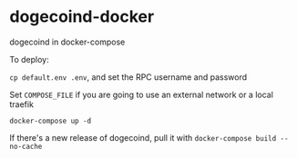 # dogecoind-docker

dogecoind in docker-compose

To deploy:

`cp default.env .env`, and set the RPC username and password

Set `COMPOSE_FILE` if you are going to use an external network or a local traefik

`docker-compose up -d`

If there's a new release of dogecoind, pull it with `docker-compose build --no-cache`
